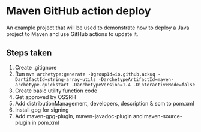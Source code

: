 # Maven GitHub action deploy

An example project that will be used to demonstrate how to deploy a Java project to Maven and use GitHub actions to update it.

## Steps taken

1. Create .gitignore
2. Run `mvn archetype:generate -DgroupId=io.github.ackuq -DartifactId=string-array-utils -DarchetypeArtifactId=maven-archetype-quickstart -DarchetypeVersion=1.4 -DinteractiveMode=false`
3. Create basic utility function code
4. Get approved by OSSRH
5. Add distributionManagement, developers, description & scm to pom.xml
6. Install gpg for signing
7. Add maven-gpg-plugin, maven-javadoc-plugin and maven-source-plugin in pom.xml
